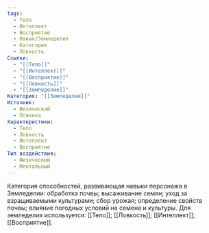```yaml
---
tags:
  - Тело
  - Интеллект
  - Восприятие
  - Навык/Земледелие
  - Категория
  - Ловкость
Ссылки:
  - "[[Тело]]"
  - "[[Интеллект]]"
  - "[[Восприятие]]"
  - "[[Ловкость]]"
  - "[[Земледелие]]"
Категория: "[[Земледелие]]"
Источник:
  - Физический
  - Психика
Характеристики:
  - Тело
  - Ловкость
  - Интеллект
  - Восприятие
Тип воздействия:
  - Физический
  - Ментальный
---
```

Категория способностей, развивающая навыки персонажа в Земледелии: обработка почвы; высаживание семян; уход за взращиваемыми культурами; сбор урожая; определение свойств почвы; влияние погодных условий на семена и культуры. Для земледелия используется: [[Тело]]; [[Ловкость]]; [[Интеллект]]; [[Восприятие]]. 